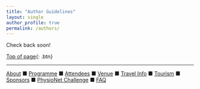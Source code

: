 ```yaml
---
title: "Author Guidelines"
layout: single
author_profile: true
permalink: /authors/
---
```

<a name="top"></a>

Check back soon!

[Top of page](#top){: .btn}

---

[About](../about/) &#9632; [Programme](../programme/) &#9632; [Attendees](../attendees/) &#9632; [Venue](../venue/) &#9632; [Travel Info](../travel) &#9632; [Tourism](../tourism/) &#9632; [Sponsors](../sponsors/) &#9632; [PhysioNet Challenge](../challenge/) &#9632; [FAQ](../faq/)